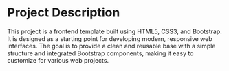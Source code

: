 # Project Description

This project is a frontend template built using HTML5, CSS3, and Bootstrap. It is designed as a starting point for developing modern, responsive web interfaces.
The goal is to provide a clean and reusable base with a simple structure and integrated Bootstrap components, making it easy to customize for various web projects.

